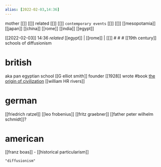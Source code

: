 ```yaml
---
alias: [2022-02-03,14:36]
---
```

 mother [[]] [[]]
 related [[]] [[]]
 `contemporary events` [[]] [[]] [[mesopotamia]] [[japan]] [[china]] [[rome]] [[india]] [[egypt]]

[[2022-02-03]] 14:36 _related_ [[egypt]] | [[rome]] | [[]] # # #
[[19th century]]
schools of diffusionism
# british
aka pan egyptian school
[[G elliot smith]] founder
[[1928]] wrote #book [the origin of civilization]()
[[william HR rivers]]
# german
[[friedrich ratzel]]
[[leo frobenius]]
[[fritz graebner]]
[[father peter wilhelm schmidt]]?
# american
[[franz boas]] - [[historical particularism]]
```query
"diffusionism"
```